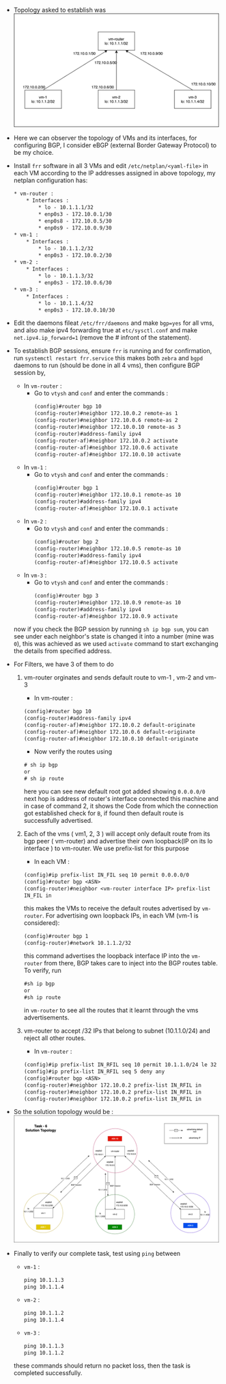* Topology asked to establish was
    ![alt text](https://github.com/alwaysiamkk/Internship/blob/main/Week%203/Week3.png "BGP Network Topology")

* Here we can observer the topology of VMs and its interfaces, for configuring BGP, I consider eBGP (external Border Gateway Protocol) to be my choice.

* Install `frr` software in all 3 VMs and edit `/etc/netplan/<yaml-file>` in each VM according to the IP addresses assigned in above topology, my netplan configuration has:
    ```
    * vm-router :
        * Interfaces : 
            * lo - 10.1.1.1/32
            * enp0s3 - 172.10.0.1/30
            * enp0s8 - 172.10.0.5/30
            * enp0s9 - 172.10.0.9/30    
    * vm-1 : 
        * Interfaces :
            * lo - 10.1.1.2/32
            * enp0s3 - 172.10.0.2/30
    * vm-2 : 
        * Interfaces :
            * lo - 10.1.1.3/32
            * enp0s3 - 172.10.0.6/30
    * vm-3 : 
        * Interfaces :
            * lo - 10.1.1.4/32
            * enp0s3 - 172.10.0.10/30
    ```

* Edit the daemons fileat `/etc/frr/daemons` and make `bgp=yes` for all vms, and also make ipv4 forwarding true at `etc/sysctl.conf` and make `net.ipv4.ip_forward=1` (remove the # infront of the statement).

* To establish BGP sessions, ensure `frr` is running and for confirmation, run `systemctl restart frr.service` this makes both `zebra` and `bgpd` daemons to run (should be done in all 4 vms), then configure BGP session by,
    * In `vm-router` :
        * Go to `vtysh` and `conf` and enter the commands :
            ```
            (config)#router bgp 10
            (config-router)#neighbor 172.10.0.2 remote-as 1
            (config-router)#neighbor 172.10.0.6 remote-as 2
            (config-router)#neighbor 172.10.0.10 remote-as 3
            (config-router)#address-family ipv4
            (config-router-af)#neighbor 172.10.0.2 activate
            (config-router-af)#neighbor 172.10.0.6 activate
            (config-router-af)#neighbor 172.10.0.10 activate
            ```
    * In `vm-1` :
        * Go to `vtysh` and `conf` and enter the commands :
            ```
            (config)#router bgp 1
            (config-router)#neighbor 172.10.0.1 remote-as 10
            (config-router)#address-family ipv4
            (config-router-af)#neighbor 172.10.0.1 activate
            ```
    * In `vm-2` :
        * Go to `vtysh` and `conf` and enter the commands :
            ```
            (config)#router bgp 2
            (config-router)#neighbor 172.10.0.5 remote-as 10
            (config-router)#address-family ipv4
            (config-router-af)#neighbor 172.10.0.5 activate
            ```
    * In `vm-3` :
        * Go to `vtysh` and `conf` and enter the commands :
            ```
            (config)#router bgp 3
            (config-router)#neighbor 172.10.0.9 remote-as 10
            (config-router)#address-family ipv4
            (config-router-af)#neighbor 172.10.0.9 activate
            ```
    now if you check the BGP session by running `sh ip bgp sum`, you can see under each neighbor's state is changed it into a number (mine was `0`), this was achieved as we used `activate` command to start exchanging the details from specified address.

* For Filters, we have 3 of them to do
    1. vm-router orginates and sends default route to vm-1 , vm-2 and vm-3
        * In vm-router :
        ```
        (config)#router bgp 10
        (config-router)#address-family ipv4
        (config-router-af)#neighbor 172.10.0.2 default-originate
        (config-router-af)#neighbor 172.10.0.6 default-originate
        (config-router-af)#neighbor 172.10.0.10 default-originate
        ```
        * Now verify the routes using
        ```
        # sh ip bgp
        or
        # sh ip route
        ```
        here you can see new default root got added showing `0.0.0.0/0` next hop is address of router's interface connected this machine and in case of command 2, it shows the Code from which the connection got established check for `B`, if found then default route is successfully advertised.
    
    2. Each of the vms ( vm1, 2, 3 ) will accept only default route from its bgp peer ( vm-router) and advertise their own loopback(IP on its lo interface ) to vm-router. 
        We use prefix-list for this purpose
        * In each VM :
        ```
        (config)#ip prefix-list IN_FIL seq 10 permit 0.0.0.0/0
        (config)#router bgp <ASN>
        (config-router)#neighbor <vm-router interface IP> prefix-list IN_FIL in
        ```
        this makes the VMs to receive the default routes advertised by `vm-router`. For advertising own loopback IPs, in each VM (vm-1 is considered):
        ```
        (config)#router bgp 1
        (config-router)#network 10.1.1.2/32 
        ```
        this command advertises the loopback interface IP into the `vm-router` from there, BGP takes care to inject into the BGP routes table. To verify, run
        ```
        #sh ip bgp
        or
        #sh ip route
        ```
        in `vm-router` to see all the routes that it learnt through the vms advertisements.
    
    3. vm-router to accept /32 IPs that belong to subnet (10.1.1.0/24) and reject all other routes.
        * In `vm-router` :
        ```
        (config)#ip prefix-list IN_RFIL seq 10 permit 10.1.1.0/24 le 32
        (config)#ip prefix-list IN_RFIL seq 5 deny any
        (config)#router bgp <ASN>
        (config-router)#neighbor 172.10.0.2 prefix-list IN_RFIL in
        (config-router)#neighbor 172.10.0.2 prefix-list IN_RFIL in
        (config-router)#neighbor 172.10.0.2 prefix-list IN_RFIL in
        ```

* So the solution topology would be :
    ![alt text](https://github.com/alwaysiamkk/Internship/blob/main/Week%203/w3%20task6.%20solution%20topology.png "Solution Topology Diagram")

* Finally to verify our complete task, test using `ping` between
    * `vm-1` : 
        ```
        ping 10.1.1.3
        ping 10.1.1.4
        ```
    * `vm-2` : 
        ```
        ping 10.1.1.2
        ping 10.1.1.4
        ```
    * `vm-3` : 
        ```
        ping 10.1.1.3
        ping 10.1.1.2
        ```
    these commands should return no packet loss, then the task is completed successfully.
